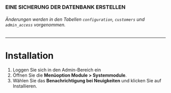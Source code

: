 ### EINE SICHERUNG DER DATENBANK ERSTELLEN
###### Änderungen werden in den Tabellen `configuration`, `customers` und `admin_access` vorgenommen.

---

# Installation
1. Loggen Sie sich in den Admin-Bereich ein
2. Öffnen Sie die **Menüoption Module > Systemmodule**.
3. Wählen Sie das **Benachrichtigung bei Neuigkeiten** und klicken Sie auf Installieren.